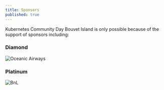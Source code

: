 ```yaml
---
title: Sponsors
published: true
---
```

Kubernetes Community Day Bouvet Island is only possible because of the support of sponsors including:

### Diamond
![Oceanic Airways](/img/sponsors/sponsor-oceanic.svg)

### Platinum
![BnL](/img/sponsors/sponsor-bnl.svg)
